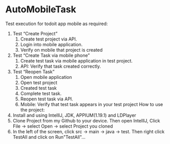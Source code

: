 # AutoMobileTask
Test execution for todoit app mobile as required:
1. Test “Create Project”
    1. Create test project via API.
    2. Login into mobile application.
    3. Verify on mobile that project is created
2. Test “Create Task via mobile phone”
    1. Create test task via mobile application in test project.
    2. API: Verify that task created correctly.
3. Test “Reopen Task”
    1. Open mobile application
    2. Open test project
    3. Created test task
    4. Complete test task.
    5. Reopen test task via API.
    6. Mobile: Verify that test task appears in your test project
How to use the project: 
1. Install and using IntellIJ, JDK, APPIUM(1.19.1) and LDPlayer 
2. Clone Project from my Github to your device. Then open IntellIJ, Click File -> select Open -> select Project you cloned
3. In the left of the screen, click src -> main -> java -> test. Then right click TestAll and click on Run"TestAll"...
